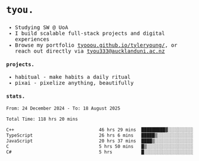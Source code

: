 ## <samp><h3>tyou.</h3></samp>
<samp>
   
   - Studying SW @ UoA
   - I build scalable full-stack projects and digital experiences
   - Browse my portfolio [tyooou.github.io/tyleryoung/](http://tyooou.github.io/tyleryoung/), or reach out directly via [tyou333@aucklanduni.ac.nz](mailto:tyou333@aucklanduni.ac.nz)

#### projects.
- habitual - make habits a daily ritual
- pixai - pixelize anything, beautifully

#### stats.
  <!--START_SECTION:waka-->

```txt
From: 24 December 2024 - To: 18 August 2025

Total Time: 118 hrs 20 mins

C++                                46 hrs 29 mins  █████████▓░░░░░░░░░░░░░░░   39.09 %
TypeScript                         26 hrs 6 mins   █████▒░░░░░░░░░░░░░░░░░░░   21.96 %
JavaScript                         20 hrs 37 mins  ████▒░░░░░░░░░░░░░░░░░░░░   17.34 %
C                                  5 hrs 50 mins   █▒░░░░░░░░░░░░░░░░░░░░░░░   04.91 %
C#                                 5 hrs           █░░░░░░░░░░░░░░░░░░░░░░░░   04.21 %
```

<!--END_SECTION:waka-->
</samp>

